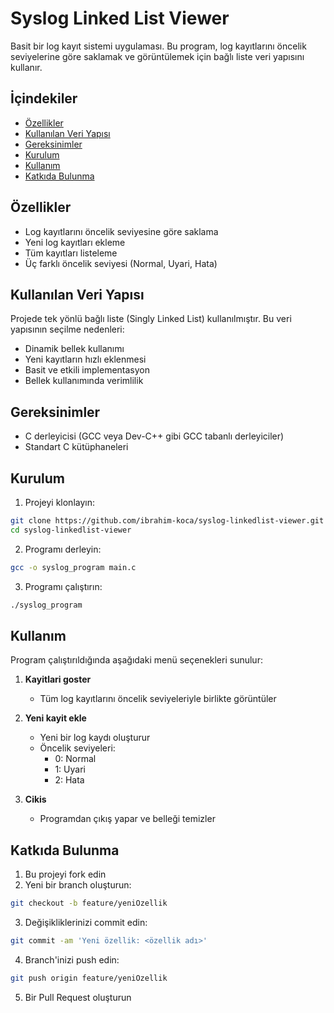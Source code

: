 # Syslog Linked List Viewer

Basit bir log kayıt sistemi uygulaması. Bu program, log kayıtlarını öncelik seviyelerine göre saklamak ve görüntülemek için bağlı liste veri yapısını kullanır.

## İçindekiler
- [Özellikler](#özellikler)
- [Kullanılan Veri Yapısı](#kullanılan-veri-yapısı)
- [Gereksinimler](#gereksinimler)
- [Kurulum](#kurulum)
- [Kullanım](#kullanım)
- [Katkıda Bulunma](#katkıda-bulunma)

## Özellikler
- Log kayıtlarını öncelik seviyesine göre saklama
- Yeni log kayıtları ekleme
- Tüm kayıtları listeleme
- Üç farklı öncelik seviyesi (Normal, Uyari, Hata)

## Kullanılan Veri Yapısı
Projede tek yönlü bağlı liste (Singly Linked List) kullanılmıştır. Bu veri yapısının seçilme nedenleri:
- Dinamik bellek kullanımı
- Yeni kayıtların hızlı eklenmesi
- Basit ve etkili implementasyon
- Bellek kullanımında verimlilik

## Gereksinimler
- C derleyicisi (GCC veya Dev-C++ gibi GCC tabanlı derleyiciler)
- Standart C kütüphaneleri

## Kurulum
1. Projeyi klonlayın:
```bash
git clone https://github.com/ibrahim-koca/syslog-linkedlist-viewer.git
cd syslog-linkedlist-viewer
```

2. Programı derleyin:
```bash
gcc -o syslog_program main.c
```

3. Programı çalıştırın:
```bash
./syslog_program
```

## Kullanım
Program çalıştırıldığında aşağıdaki menü seçenekleri sunulur:

1. **Kayitlari goster**
   - Tüm log kayıtlarını öncelik seviyeleriyle birlikte görüntüler

2. **Yeni kayit ekle**
   - Yeni bir log kaydı oluşturur
   - Öncelik seviyeleri:
     - 0: Normal
     - 1: Uyari
     - 2: Hata

3. **Cikis**
   - Programdan çıkış yapar ve belleği temizler

## Katkıda Bulunma
1. Bu projeyi fork edin
2. Yeni bir branch oluşturun:
```bash
git checkout -b feature/yeniOzellik
```
3. Değişikliklerinizi commit edin:
```bash
git commit -am 'Yeni özellik: <özellik adı>'
```
4. Branch'inizi push edin:
```bash
git push origin feature/yeniOzellik
```
5. Bir Pull Request oluşturun
